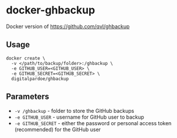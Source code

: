 # docker-ghbackup

Docker version of https://github.com/qvl/ghbackup

## Usage
```
docker create \
  -v </path/to/backup/folder>:/ghbackup \
  -e GITHUB_USER=<GITHUB_USER> \
  -e GITHUB_SECRET=<GITHUB_SECRET> \
  digitalpardoe/ghbackup
```
## Parameters

* `-v /ghbackup` - folder to store the GitHub backups
* `-e GITHUB_USER` - username for GitHub user to backup
* `-e GITHUB_SECRET` - either the password or personal access token (recommended) for the GitHub user
